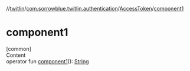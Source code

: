 //[twitlin](../../index.md)/[com.sorrowblue.twitlin.authentication](../index.md)/[AccessToken](index.md)/[component1](component1.md)



# component1  
[common]  
Content  
operator fun [component1](component1.md)(): [String](https://kotlinlang.org/api/latest/jvm/stdlib/kotlin/-string/index.html)  



